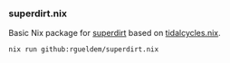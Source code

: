 ### superdirt.nix

Basic Nix package for [superdirt](https://github.com/musikinformatik/SuperDirt) based on [tidalcycles.nix](https://github.com/mitchmindtree/tidalcycles.nix).

```sh
nix run github:rgueldem/superdirt.nix
```
